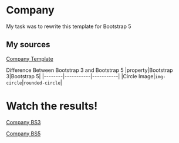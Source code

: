 # Company

My task was to rewrite this template for Bootstrap 5

## My sources

[Company Template](https://www.w3schools.com/bootstrap/bootstrap_theme_company.asp)

Difference Between Bootstrap 3 and Bootstrap 5
|property|Bootstrap 3|Bootstrap 5|
|--------|-----------|-----------|
|Circle Image|`img-circle`|`rounded-circle`|

# Watch the results!

[Company BS3]()

[Company BS5]()